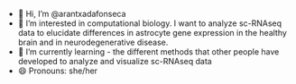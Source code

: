 - 👋 Hi, I’m @arantxadafonseca
- 👀 I’m interested in computational biology. I want to analyze sc-RNAseq data to elucidate differences in astrocyte gene expression in the healthy brain and in neurodegenerative disease. 
- 🌱 I’m currently learning - the different methods that other people have developed to analyze and visualize sc-RNAseq data
- 😄 Pronouns: she/her

<!---
arantxadafonseca/arantxadafonseca is a ✨ special ✨ repository because its `README.md` (this file) appears on your GitHub profile.
You can click the Preview link to take a look at your changes.
--->
